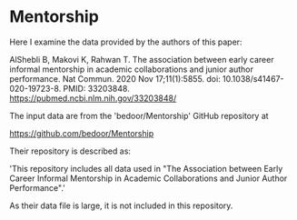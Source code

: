 # Mentorship

Here I examine the data provided by the authors of this paper:

AlShebli B, Makovi K, Rahwan T. The association between early career informal mentorship in academic collaborations and junior author performance. Nat Commun. 2020 Nov 17;11(1):5855. doi: 10.1038/s41467-020-19723-8. PMID: 33203848. <https://pubmed.ncbi.nlm.nih.gov/33203848/>

The input data are from the 'bedoor/Mentorship' GitHub repository at

<https://github.com/bedoor/Mentorship>

Their repository is described as:

'This repository includes all data used in "The Association between Early Career Informal Mentorship in Academic Collaborations and Junior Author Performance".'

As their data file is large, it is not included in this repository.
